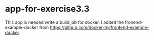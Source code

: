 # app-for-exercise3.3

This app is needed write a build job for docker.
I added the fronend-example-docker from https://github.com/docker-hy/frontend-example-docker.
